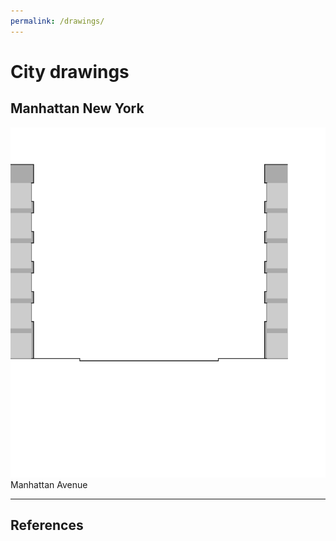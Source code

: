 ```yaml
---
permalink: /drawings/
---
```

# City drawings


## <a name="manhattan"></a>Manhattan New York

![Manhattan Avenue](../svg/drawings/manhattan_ave.svg "Manhattan Avenue")
Manhattan Avenue


---

## <a name="references"></a>References



